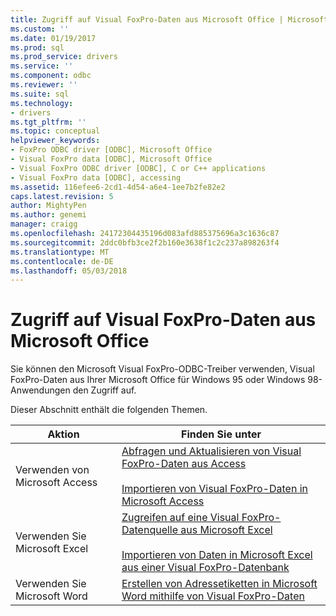 ```yaml
---
title: Zugriff auf Visual FoxPro-Daten aus Microsoft Office | Microsoft Docs
ms.custom: ''
ms.date: 01/19/2017
ms.prod: sql
ms.prod_service: drivers
ms.service: ''
ms.component: odbc
ms.reviewer: ''
ms.suite: sql
ms.technology:
- drivers
ms.tgt_pltfrm: ''
ms.topic: conceptual
helpviewer_keywords:
- FoxPro ODBC driver [ODBC], Microsoft Office
- Visual FoxPro data [ODBC], Microsoft Office
- Visual FoxPro ODBC driver [ODBC], C or C++ applications
- Visual FoxPro data [ODBC], accessing
ms.assetid: 116efee6-2cd1-4d54-a6e4-1ee7b2fe82e2
caps.latest.revision: 5
author: MightyPen
ms.author: genemi
manager: craigg
ms.openlocfilehash: 24172304435196d083afd885375696a3c1636c87
ms.sourcegitcommit: 2ddc0bfb3ce2f2b160e3638f1c2c237a898263f4
ms.translationtype: MT
ms.contentlocale: de-DE
ms.lasthandoff: 05/03/2018
---
```

# <a name="accessing-visual-foxpro-data-from-microsoft-office"></a>Zugriff auf Visual FoxPro-Daten aus Microsoft Office
Sie können den Microsoft Visual FoxPro-ODBC-Treiber verwenden, Visual FoxPro-Daten aus Ihrer Microsoft Office für Windows 95 oder Windows 98-Anwendungen den Zugriff auf.  
  
 Dieser Abschnitt enthält die folgenden Themen.  
  
|Aktion|Finden Sie unter|  
|--------|---------|  
|Verwenden von Microsoft Access|[Abfragen und Aktualisieren von Visual FoxPro-Daten aus Access](../../odbc/microsoft/querying-and-updating-visual-foxpro-data-from-microsoft-access.md)<br /><br /> [Importieren von Visual FoxPro-Daten in Microsoft Access](../../odbc/microsoft/importing-visual-foxpro-data-into-microsoft-access.md)|  
|Verwenden Sie Microsoft Excel|[Zugreifen auf eine Visual FoxPro-Datenquelle aus Microsoft Excel](../../odbc/microsoft/accessing-a-visual-foxpro-data-source-from-microsoft-excel.md)<br /><br /> [Importieren von Daten in Microsoft Excel aus einer Visual FoxPro-Datenbank](../../odbc/microsoft/importing-data-into-microsoft-excel-from-a-visual-foxpro-database.md)|  
|Verwenden Sie Microsoft Word|[Erstellen von Adressetiketten in Microsoft Word mithilfe von Visual FoxPro-Daten](../../odbc/microsoft/creating-mailing-labels-in-microsoft-word-using-visual-foxpro-data.md)|
